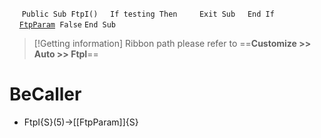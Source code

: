 &nbsp;&nbsp;&nbsp;&nbsp;
`Public Sub FtpI()`
&nbsp;&nbsp;&nbsp;&nbsp;`If testing Then`
&nbsp;&nbsp;&nbsp;&nbsp;&nbsp;&nbsp;&nbsp;&nbsp;`Exit Sub`
&nbsp;&nbsp;&nbsp;&nbsp;`End If`
&nbsp;&nbsp;&nbsp;&nbsp;
&nbsp;&nbsp;&nbsp;&nbsp;[`FtpParam`](FtpParam)` False`
`End Sub`


> [!Getting information]
> Ribbon path please refer to ==**Customize >> Auto >> FtpI**==


# BeCaller
- FtpI{S}(5)->[[FtpParam]]{S}


